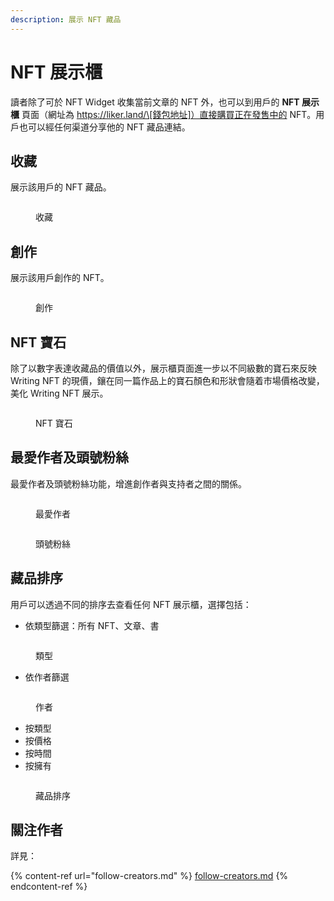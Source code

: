 ```yaml
---
description: 展示 NFT 藏品
---
```


# NFT 展示櫃

讀者除了可於 NFT Widget 收集當前文章的 NFT 外，也可以到用戶的 **NFT 展示櫃** 頁面（網址為 https://liker.land/\[錢包地址]）直接購買正在發售中的 NFT。用戶也可以經任何渠道分享他的 NFT 藏品連結。

## 收藏

展示該用戶的 NFT 藏品。

<figure><img src="../../../.gitbook/assets/NFT Portfolio Collected.png" alt=""><figcaption><p>收藏</p></figcaption></figure>

## 創作

展示該用戶創作的 NFT。

<figure><img src="../../../.gitbook/assets/NFT Portfolio Created.png" alt=""><figcaption><p>創作</p></figcaption></figure>

## NFT 寶石

除了以數字表達收藏品的價值以外，展示櫃頁面進一步以不同級數的寶石來反映 Writing NFT 的現價，鑲在同一篇作品上的寶石顏色和形狀會隨着市場價格改變，美化 Writing NFT 展示。

<figure><img src="../../../.gitbook/assets/NFT Portfolio 2.png" alt=""><figcaption><p>NFT 寶石</p></figcaption></figure>

## 最愛作者及頭號粉絲

最愛作者及頭號粉絲功能，增進創作者與支持者之間的關係。

<figure><img src="../../../.gitbook/assets/NFT Portfolio 7.png" alt=""><figcaption><p>最愛作者</p></figcaption></figure>

<figure><img src="../../../.gitbook/assets/NFT Portfolio 3.png" alt=""><figcaption><p>頭號粉絲</p></figcaption></figure>

## 藏品排序

用戶可以透過不同的排序去查看任何 NFT 展示櫃，選擇包括：

* 依類型篩選：所有 NFT、文章、書

<figure><img src="../../../.gitbook/assets/NFT Portfolio 5.png" alt=""><figcaption><p>類型</p></figcaption></figure>

* 依作者篩選

<figure><img src="../../../.gitbook/assets/NFT Portfolio 6.png" alt=""><figcaption><p>作者</p></figcaption></figure>

* 按類型
* 按價格
* 按時間
* 按擁有

<figure><img src="../../../.gitbook/assets/NFT Portfolio 4.png" alt=""><figcaption><p>藏品排序</p></figcaption></figure>

## 關注作者

詳見：

{% content-ref url="follow-creators.md" %}
[follow-creators.md](follow-creators.md)
{% endcontent-ref %}
